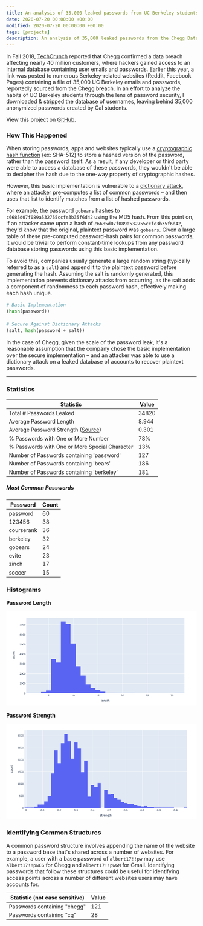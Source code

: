 ```yaml
---
title: An analysis of 35,000 leaked passwords from UC Berkeley students
date: 2020-07-20 00:00:00 +00:00
modified: 2020-07-20 00:00:00 +00:00
tags: [projects]
description: An analysis of 35,000 leaked passwords from the Chegg Data Breach affecting thousands of UC Berkeley students.
---
```


In Fall 2018, [TechCrunch](https://techcrunch.com/2018/09/26/chegg-resets-40-million-user-passwords-after-data-breach/) reported that Chegg confirmed a data breach affecting nearly 40 million customers, where hackers gained access to an internal database containing user emails and passwords. Earlier this year, a link was posted to numerous Berkeley-related websites (Reddit, Facebook Pages) containing a file of 35,000 UC Berkeley emails and passwords, reportedly sourced from the Chegg breach. In an effort to analyze the habits of UC Berkeley students through the lens of password security, I downloaded & stripped the database of usernames, leaving behind 35,000 anonymized passwords created by Cal students.

View this project on [GitHub](https://github.com/shomilj/chegg-password-analysis).

### How This Happened

When storing passwords, apps and websites typically use a [cryptographic hash function](https://en.wikipedia.org/wiki/Cryptographic_hash_function) (ex: SHA-512) to store a hashed version of the password, rather than the password itself. As a result, if any developer or third party were able to access a database of these passwords, they wouldn't be able to decipher the hash due to the one-way property of cryptographic hashes.

However, this basic implementation is vulnerable to a [dictionary attack](https://en.wikipedia.org/wiki/Dictionary_attack), where an attacker pre-computes a list of common passwords – and then uses that list to identify matches from a list of hashed passwords.

For example, the password `gobears` hashes to `c6685d07f089a532755ccfe3b35f6d42`  using the MD5 hash. From this point on, if an attacker came upon a hash of `c6685d07f089a532755ccfe3b35f6d42`, they'd know that the original, plaintext password was `gobears`. Given a large table of these pre-computed password-hash pairs for common passwords, it would be trivial to perform constant-time lookups from any password database storing passwords using this basic implementation.

To avoid this, companies usually generate a large random string (typically referred to as a `salt`) and append it to the plaintext password before generating the hash. Assuming the salt is randomly generated, this implementation prevents dictionary attacks from occurring, as the salt adds a component of randomness to each password hash, effectively making each hash unique. 

```python
# Basic Implementation
(hash(password))

# Secure Against Dictionary Attacks
(salt, hash(password + salt))
```

In the case of Chegg, given the scale of the password leak, it's a reasonable assumption that the company chose the basic implementation over the secure implementation – and an attacker was able to use a dictionary attack on a leaked database of accounts to recover plaintext passwords.

***

### Statistics

| Statistic                                                    | Value |
| ------------------------------------------------------------ | ----- |
| Total # Passwords Leaked                                     | 34820 |
| Average Password Length                                      | 8.944 |
| Average Password Strength ([Source](https://pypi.org/project/password-strength/)) | 0.301 |
| % Passwords with One or More Number                          | 78%   |
| % Passwords with One or More Special Character               | 13%   |
| Number of Passwords containing 'password'                    | 127   |
| Number of Passwords containing 'bears'                       | 186   |
| Number of Passwords containing 'berkeley'                    | 181   |

##### Most Common Passwords

| Password   | Count |
| ---------- | ----- |
| password   | 60    |
| 123456     | 38    |
| courserank | 36    |
| berkeley   | 32    |
| gobears    | 24    |
| evite      | 23    |
| zinch      | 17    |
| soccer     | 15    |

### Histograms

**Password Length**

![image-20200730172110277](image-20200730172110277.png)

**Password Strength**

![image-20200730171955855](image-20200730171955855.png)


### Identifying Common Structures

A common password structure involves appending the name of the website to a password base that's shared across a number of websites. For example, a user with a base password of `albert17!!pw` may use `albert17!!pwCG` for Chegg and `albert17!!pwGM` for Gmail. Identifying passwords that follow these structures could be useful for identifying access points across a number of different websites users may have accounts for.

| Statistic (not case sensitive) | Value |
| ------------------------------ | ----- |
| Passwords containing "chegg"   | 121   |
| Passwords containing "cg"      | 28    |

